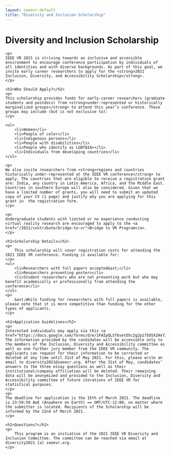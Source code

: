 ```yaml
---
layout: ieeevr-default
title: "Diversity and Inclusion Scholarship"
---
```


<div>
    <h1>Diversity and Inclusion Scholarship</h1>

    <p>
    IEEE VR 2021 is striving towards an inclusive and accessible environment to encourage conference participation by individuals of all identities and with diverse backgrounds. As part of this goal, we invite early career researchers to apply for the <strong>2021 Inclusion, Diversity, and Accessibility Scholarship</strong>. 
    </p>
    
    <h2>Who Should Apply?</h2>
    <p>
    This scholarship provides funds for early-career researchers (graduate students and postdocs) from <strong>under-represented or historically marginalized groups</strong> to attend this year’s conference. These groups may include (but is not exclusive to):
    </p>

    <ul>
        <li>Women</li>
        <li>People of color</li>
        <li>Indigenous persons</li>
        <li>People with disabilities</li>
        <li>People who identify as LGBTQIA+</li>
        <li>Individuals from developing countries</li>
    </ul>
    
    <p>
    We also invite researchers from <strong>regions and countries historically under-represented at the IEEE VR conference</strong> to apply. The countries that are eligible to receive a registration grant are: India, any country in Latin America, Africa, and the Middle East. Countries in southern Europe will also be considered. Given that we have a limited number of grants, you will need to submit an updated copy of your CV (1 page) and justify why you are applying for this grant in  the registration form. 
    </p>
    
    <p>
    Undergraduate students with limited or no experience conducting virtual reality research are encouraged to apply to the <a href="/2021/contribute/bridge-to-vr">Bridge to VR Program</a>.
    </p>
    
    <h2>Scholarship Details</h2>
    <p>
        This scholarship will cover registration costs for attending the 2021 IEEE VR conference. Funding is available for:
    </p>
    <ul>
        <li>Researchers with full papers accepted&ast;</li>
        <li>Researchers presenting posters</li>
        <li>Student researchers who are not presenting work but who may benefit academically or professionally from attending the conference</li>
    </ul>
    <p>
        &ast;While funding for researchers with full papers is available, please note that it is more competitive than funding for the other types of applicants.
    </p>
    
    <h2>Application Guidelines</h2>
    <p>
    Interested individuals may apply via this <a href="https://docs.google.com/forms/d/e/1FAIpQLSf6setO5c2g2p175OSX2HxYJhkRUlD5cnjY4X8OGa1zarHRmA/viewform">form</a>. The information provided by the candidates will be accessible only to the members of the Inclusion, Diversity and Accessibility committee as well as one further jury member from the IEEE VR community. The applicants can request for their information to be corrected or deleted at any time until 31st of May 2021. For this, please write an email to diversity2021@ieeevr.org. After the 31st of May, candidates’ answers to the three essay questions as well as their institutional/company affiliation will be deleted. Their remaining data will be anonymized and provided to the Inclusion, Diversity and Accessibility committee of future iterations of IEEE VR for statistical purposes.
    </p>
    <p>
    The deadline for application is the 15th of March 2021. The deadline is 23:59:59 AoE (Anywhere on Earth) == GMT/UTC-12:00, no matter where the submitter is located. Recipients of the Scholarship will be informed by the 22nd of March 2021. 
    </p>
    
    <h2>Questions?</h2>
    <p>
        This program is an initiative of the 2021 IEEE VR Diversity and Inclusion Committee. The committee can be reached via email at diversity2021 [a] ieeevr.org.
    </p>
    
    
    
</div>